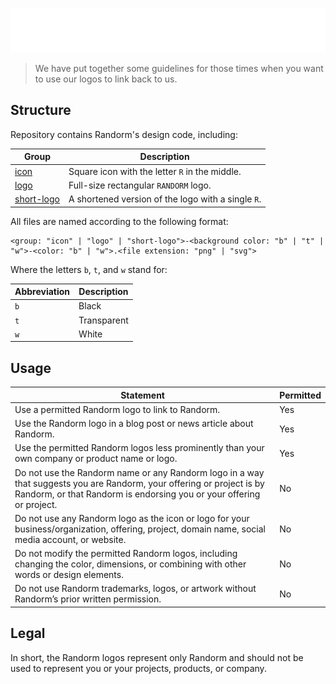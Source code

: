 [![Randorm](./logo/logo-t-w.png)](https://github.com/randorm)

> We have put together some guidelines for those times when you want to use our
> logos to link back to us.

## Structure

Repository contains Randorm's design code, including:

| Group                      | Description                                        |
| -------------------------- | -------------------------------------------------- |
| [icon](./icon/)            | Square icon with the letter `R` in the middle.     |
| [logo](./logo)             | Full-size rectangular `RANDORM` logo.              |
| [short-logo](./short-logo) | A shortened version of the logo with a single `R`. |

All files are named according to the following format:

```
<group: "icon" | "logo" | "short-logo">-<background color: "b" | "t" | "w">-<color: "b" | "w">.<file extension: "png" | "svg">
```

Where the letters `b`, `t`, and `w` stand for:

| Abbreviation | Description |
| ------------ | ----------- |
| `b`          | Black       |
| `t`          | Transparent |
| `w`          | White       |

## Usage

| Statement                                                                                                                                                                                     | Permitted |
| --------------------------------------------------------------------------------------------------------------------------------------------------------------------------------------------- | --------- |
| Use a permitted Randorm logo to link to Randorm.                                                                                                                                              | Yes       |
| Use the Randorm logo in a blog post or news article about Randorm.                                                                                                                            | Yes       |
| Use the permitted Randorm logos less prominently than your own company or product name or logo.                                                                                               | Yes       |
| Do not use the Randorm name or any Randorm logo in a way that suggests you are Randorm, your offering or project is by Randorm, or that Randorm is endorsing you or your offering or project. | No        |
| Do not use any Randorm logo as the icon or logo for your business/organization, offering, project, domain name, social media account, or website.                                             | No        |
| Do not modify the permitted Randorm logos, including changing the color, dimensions, or combining with other words or design elements.                                                        | No        |
| Do not use Randorm trademarks, logos, or artwork without Randorm’s prior written permission.                                                                                                  | No        |

## Legal

In short, the Randorm logos represent only Randorm and should not be used to
represent you or your projects, products, or company.
